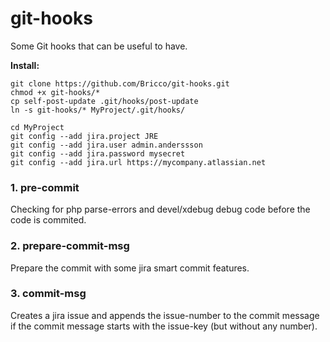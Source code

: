 # git-hooks
Some Git hooks that can be useful to have.

**Install:**
```
git clone https://github.com/Bricco/git-hooks.git
chmod +x git-hooks/*
cp self-post-update .git/hooks/post-update
ln -s git-hooks/* MyProject/.git/hooks/

cd MyProject
git config --add jira.project JRE
git config --add jira.user admin.anderssson
git config --add jira.password mysecret
git config --add jira.url https://mycompany.atlassian.net
```



### 1. pre-commit
Checking for php parse-errors and devel/xdebug debug code before the code is commited.

### 2. prepare-commit-msg
Prepare the commit with some jira smart commit features.

### 3. commit-msg
Creates a jira issue and appends the issue-number to the commit message if the commit message starts with the issue-key (but without any number).
